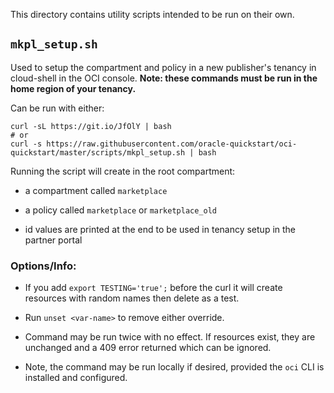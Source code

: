 This directory contains utility scripts intended to be run on their own.

## `mkpl_setup.sh`

Used to setup the compartment and policy in a new publisher's tenancy in cloud-shell
in the OCI console. **Note: these commands must be run in the home region of your tenancy.**

Can be run with either:

```
curl -sL https://git.io/JfOlY | bash
# or
curl -s https://raw.githubusercontent.com/oracle-quickstart/oci-quickstart/master/scripts/mkpl_setup.sh | bash
```

Running the script will create in the root compartment:
- a compartment called `marketplace`

- a policy called `marketplace` or `marketplace_old`

- id values are printed at the end to be used in tenancy setup in the partner portal

### Options/Info:

- If you add `export TESTING='true';` before the curl it will create resources with
random names then delete as a test.

- Run `unset <var-name>` to remove either override.

- Command may be run twice with no effect. If resources exist, they are unchanged
and a 409 error returned which can be ignored.

- Note, the command may be run locally if desired, provided the `oci` CLI is installed
and configured.
